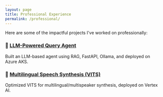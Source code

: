 ```yaml
---
layout: page
title: Professional Experience
permalink: /professional/
---
```


Here are some of the impactful projects I've worked on professionally:

### 🔹 [LLM-Powered Query Agent](./professional/llm-query-agent/)
Built an LLM-based agent using RAG, FastAPI, Ollama, and deployed on Azure AKS.

### 🔹 [Multilingual Speech Synthesis (VITS)](./professional/vits-synthesis/)
Optimized VITS for multilingual/multispeaker synthesis, deployed on Vertex AI.
